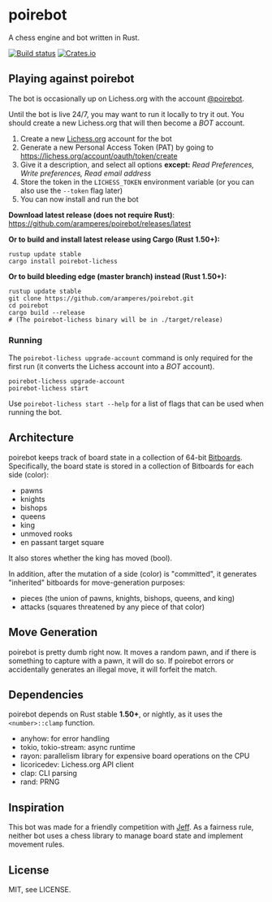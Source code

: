 # poirebot

A chess engine and bot written in Rust.

[![Build status](https://github.com/aramperes/poirebot/actions/workflows/build.yml/badge.svg)](https://github.com/aramperes/poirebot/actions)
[![Crates.io](https://img.shields.io/crates/v/poirebot.svg)](https://crates.io/crates/poirebot)

## Playing against poirebot

The bot is occasionally up on Lichess.org with the account [@poirebot](https://lichess.org/@/poirebot).

Until the bot is live 24/7, you may want to run it locally to try it out. You should create a new Lichess.org that will
then become a *BOT* account.

1. Create a new [Lichess.org](https://lichess.org) account for the bot
2. Generate a new Personal Access Token (PAT) by going to https://lichess.org/account/oauth/token/create
3. Give it a description, and select all options **except:** *Read Preferences, Write preferences, Read email address*
4. Store the token in the `LICHESS_TOKEN` environment variable (or you can also use the `--token` flag later)
5. You can now install and run the bot

**Download latest release (does not require Rust)**: https://github.com/aramperes/poirebot/releases/latest

**Or to build and install latest release using Cargo (Rust 1.50+):**

```
rustup update stable
cargo install poirebot-lichess
```

**Or to build bleeding edge (master branch) instead (Rust 1.50+):**

```
rustup update stable
git clone https://github.com/aramperes/poirebot.git
cd poirebot
cargo build --release
# (The poirebot-lichess binary will be in ./target/release)
```

### Running

The `poirebot-lichess upgrade-account` command is only required for the first run (it converts the Lichess account into
a *BOT* account).

```
poirebot-lichess upgrade-account
poirebot-lichess start
```

Use `poirebot-lichess start --help` for a list of flags that can be used when running the bot.

## Architecture

poirebot keeps track of board state in a collection of 64-bit [Bitboards](https://www.chessprogramming.org/Bitboards).
Specifically, the board state is stored in a collection of Bitboards for each side (color):

* pawns
* knights
* bishops
* queens
* king
* unmoved rooks
* en passant target square

It also stores whether the king has moved (bool).

In addition, after the mutation of a side (color) is "committed", it generates "inherited" bitboards for move-generation
purposes:

* pieces (the union of pawns, knights, bishops, queens, and king)
* attacks (squares threatened by any piece of that color)

## Move Generation

poirebot is pretty dumb right now. It moves a random pawn, and if there is something to capture with a pawn, it will do
so. If poirebot errors or accidentally generates an illegal move, it will forfeit the match.

## Dependencies

poirebot depends on Rust stable **1.50+**, or nightly, as it uses the `<number>::clamp` function.

* anyhow: for error handling
* tokio, tokio-stream: async runtime
* rayon: parallelism library for expensive board operations on the CPU
* licoricedev: Lichess.org API client
* clap: CLI parsing
* rand: PRNG

## Inspiration

This bot was made for a friendly competition with [Jeff](https://github.com/BorysSerbyn/Jeff-bot). As a fairness rule,
neither bot uses a chess library to manage board state and implement movement rules.

## License

MIT, see LICENSE.
